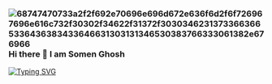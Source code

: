 ### ![68747470733a2f2f692e70696e696d672e636f6d2f6f726967696e616c732f30302f34622f31372f30303462313733663665336436383433646631303131346530383766333061382e676966](https://user-images.githubusercontent.com/128669654/227705222-ff0cc624-87df-4485-94f2-781675f751f3.gif) Hi there 👋 I am Somen Ghosh
[![Typing SVG](https://readme-typing-svg.demolab.com?font=Fira+Code&pause=1000&width=435&lines=Welcome+to+my+GitHub+Profile!+;A+Computer+Science+Engineering)](https://git.io/typing-svg)
<!--
**GhoshSomen/GhoshSomen** is a ✨ _special_ ✨ repository because its `README.md` (this file) appears on your GitHub profile.

Here are some ideas to get you started:

- 🔭 I’m currently working on ...
- 🌱 I’m currently learning ...
- 👯 I’m looking to collaborate on ...
- 🤔 I’m looking for help with ...
- 💬 Ask me about ...
- 📫 How to reach me: ...
- 😄 Pronouns: ...
- ⚡ Fun fact: ...
-->

